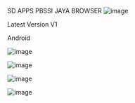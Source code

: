 SD APPS PBSSI JAYA BROWSER 
![image](https://github.com/SecretDiscorder/PBSSIJAYABROWSER/assets/139457966/cce891c0-60ef-46ad-bfd7-e109fa4977dd)

Latest Version V1

Android

![image](https://github.com/SecretDiscorder/PBSSIJAYABROWSER/assets/139457966/5d066f70-cc10-4f24-906c-5e638d67cfff)

![image](https://github.com/SecretDiscorder/PBSSIJAYABROWSER/assets/139457966/d0f556ed-c00f-4ab7-90aa-40a77043f51b)

![image](https://github.com/SecretDiscorder/PBSSIJAYABROWSER/assets/139457966/a1af2ffb-1d0c-4812-9f50-e9b070890310)

![image](https://github.com/SecretDiscorder/PBSSIJAYABROWSER/assets/139457966/47913c20-c903-41ab-9455-80be048778c5)
